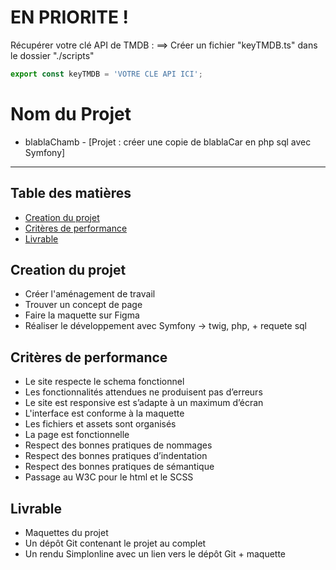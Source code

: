 # EN PRIORITE !
Récupérer votre clé API de TMDB :
==> Créer un fichier "keyTMDB.ts" dans le dossier "./scripts"
```ts
export const keyTMDB = 'VOTRE CLE API ICI';
```


# Nom du Projet

- blablaChamb -
[Projet : créer une copie de blablaCar en php sql avec Symfony]
---
## Table des matières

- [Creation du projet](#Creation)
- [Critères de performance](#Critères)
- [Livrable](#Livrable)

## Creation du projet

- Créer l'aménagement de travail
- Trouver un concept de page
- Faire la maquette sur Figma
- Réaliser le développement avec Symfony -> twig, php, + requete sql

## Critères de performance

- Le site respecte le schema fonctionnel
- Les fonctionnalités attendues ne produisent pas d’erreurs
- Le site est responsive est s’adapte à un maximum d’écran
- L'interface est conforme à la maquette
- Les fichiers et assets sont organisés
- La page est fonctionnelle
- Respect des bonnes pratiques de nommages
- Respect des bonnes pratiques d’indentation
- Respect des bonnes pratiques de sémantique
- Passage au W3C pour le html et le SCSS

## Livrable

- Maquettes du projet
- Un dépôt Git contenant le projet au complet
- Un rendu Simplonline avec un lien vers le dépôt Git + maquette